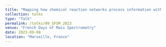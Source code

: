 ```yaml
---
title: "Mapping how chemical reaction networks process information with mass spectrometry"
collection: talks
type: "Talk"
permalink: /talks/09_SFSM_2023
venue: "French Days of Mass Spectrometry"
date: 2023-09-08
location: "Marseille, France"
---
```



